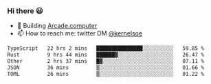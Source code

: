 ### Hi there 😃

- 🔨 Building [Arcade.computer](https://arcade.computer)
- 📫 How to reach me: twitter DM [@kernelsoe](https://twitter.com/kernelsoe)

<!--START_SECTION:waka-->

```txt
TypeScript   22 hrs 2 mins   ███████████████░░░░░░░░░░   59.85 %
Rust         9 hrs 44 mins   ██████▓░░░░░░░░░░░░░░░░░░   26.47 %
Other        2 hrs 37 mins   █▓░░░░░░░░░░░░░░░░░░░░░░░   07.11 %
JSON         36 mins         ▒░░░░░░░░░░░░░░░░░░░░░░░░   01.66 %
TOML         26 mins         ▒░░░░░░░░░░░░░░░░░░░░░░░░   01.22 %
```

<!--END_SECTION:waka-->
